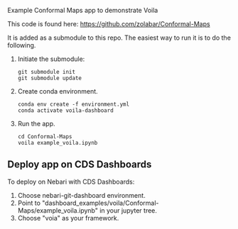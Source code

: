 Example Conformal Maps app to demonstrate Voila

This code is found here: https://github.com/zolabar/Conformal-Maps

It is added as a submodule to this repo.  The easiest way to run it is to do the following.

1. Initiate the submodule:
    ```
    git submodule init
    git submodule update
    ```

2. Create conda environment. 
   
    ```
    conda env create -f environment.yml
    conda activate voila-dashboard

    ```

3. Run the app.
   ```
   cd Conformal-Maps
   voila example_voila.ipynb

   ```

## Deploy app on CDS Dashboards

To deploy on Nebari with CDS Dashboards:

1. Choose nebari-git-dashboard environment.
2. Point to  "dashboard_examples/voila/Conformal-Maps/example_voila.ipynb" in your jupyter tree.  
3. Choose "voia" as your framework.
